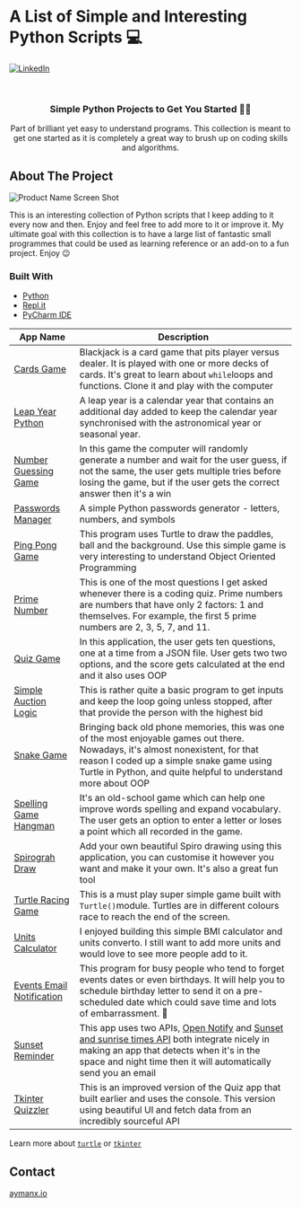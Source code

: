 


# A List of Simple and Interesting Python Scripts  💻 


[![LinkedIn][linkedin-shield]][linkedin-url]


<!-- PROJECT LOGO -->
<br />
<p align="center">
   <h3 align="center">Simple Python Projects to Get You Started 👨‍💻 </h3>

  <p align="center">
    Part of brilliant yet easy to understand programs. This collection is meant to get one started as it is completely a great way to brush up on coding skills and algorithms. 

</p>





<!-- ABOUT THE PROJECT -->
## About The Project

![Product Name Screen Shot][product-screenshot]

This is an interesting collection of Python scripts that I keep adding to it every now and then. Enjoy and feel free to add more to it or improve it. My ultimate goal with this collection is to have a large list of fantastic small programmes that could be used as learning reference or an add-on to a fun project. Enjoy 😉 




### Built With

* [Python](https://www.python.org/)
* [Repl.it](https://repl.it/~)
* [PyCharm IDE](https://www.jetbrains.com/pycharm/)



| App Name   | Description  |
| ------------- | ------------- |
| [Cards Game](cards-game)  | Blackjack is a card game that pits player versus dealer. It is played with one or more decks of cards. It's great to learn about ```while```loops and functions. Clone it and play with the computer   |
| [Leap Year Python](leap-year-python)  | A leap year is a calendar year that contains an additional day added to keep the calendar year synchronised with the astronomical year or seasonal year.  |
| [Number Guessing Game](number-guessing-game)  | In this game the computer will randomly generate a number and wait for the user guess, if not the same, the user gets multiple tries before losing the game, but if the user gets the correct answer then it's a win  |
| [Passwords Manager](password-manager)  | A simple Python passwords generator - letters, numbers, and symbols  |
| [Ping Pong Game](ping-pong-game)  | This program uses Turtle to draw the paddles, ball and the background. Use this simple game is very interesting to understand Object Oriented Programming |
| [Prime Number](prime-number-python) | This is one of the most questions I get asked whenever there is a coding quiz. Prime numbers are numbers that have only 2 factors: 1 and themselves. For example, the first 5 prime numbers are 2, 3, 5, 7, and 11.  |
| [Quiz Game](quiz-game) | In this application, the user gets ten questions, one at a time from a JSON file. User gets two two options, and the score gets calculated at the end and it also uses OOP  |
| [Simple Auction Logic](simple-auction-logic) | This is rather quite a basic program to get inputs and keep the loop going unless stopped, after that provide the person with the highest bid |
| [Snake Game](snake_game) | Bringing back old phone memories, this was one of the most enjoyable games out there. Nowadays, it's almost nonexistent, for that reason I coded up a simple snake game using Turtle in Python, and quite helpful to understand more about OOP  |
| [Spelling Game Hangman](spelling-game-hangman)| It's an old-school game which can help one improve words spelling and expand vocabulary. The user gets an option to enter a letter or loses a point which all recorded in the game.   |
| [Spirograh Draw](spirograph_draw) | Add your own beautiful Spiro drawing using this application, you can customise it however you want and make it your own. It's also a great fun tool   |
| [Turtle Racing Game](turtle-racing-game) | This is a must play super simple game built with `Turtle()`module. Turtles are in different colours race to reach the end of the screen.   |
| [Units Calculator](units_calculator) | I enjoyed building this simple BMI calculator and units converto. I still want to add more units and would love to see more people add to it.  |
| [Events Email Notification](auto-email-sender) | This program for busy people who tend to forget events dates or even birthdays. It will help you to schedule birthday letter to send it on a pre-scheduled date which could save time and lots of embarrassment. 🙈  |
| [Sunset Reminder](sunset-reminder) | This app uses two APIs, [Open Notify](http://api.open-notify.org) and [Sunset and sunrise times API](https://api.sunrise-sunset.org) both integrate nicely in making an app that detects when it's in the space and night time then it will automatically send you an email |
|[Tkinter Quizzler](quizzler-v2) | This is an improved version of the Quiz app that built earlier and uses the console. This version using beautiful UI and fetch data from an incredibly sourceful API  |

Learn more about [`turtle`](https://bit.ly/3vcRBfG) or [`tkinter`](https://docs.python.org/3/library/tkinter.html)


<!-- CONTACT -->
## Contact

[aymanx.io](https://www.aymanx.io)


<!-- MARKDOWN LINKS & IMAGES -->

[linkedin-shield]: https://img.shields.io/badge/-LinkedIn-black.svg?style=flat-square&logo=linkedin&colorB=555
[linkedin-url]: https://www.linkedin.com/in/ayman-io/
[product-screenshot]: images/Why-Python-Is-Still-Better-Than-Other-Programming-Languages-1.png
